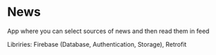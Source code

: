 # News

App where you can select sources of news and then read them in feed

Libriries: Firebase (Database, Authentication, Storage), Retrofit
